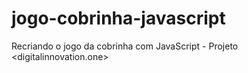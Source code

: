 # jogo-cobrinha-javascript
Recriando o jogo da cobrinha com JavaScript - Projeto &lt;digitalinnovation.one>
